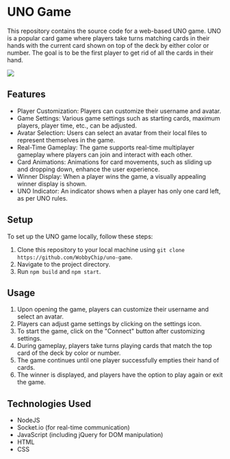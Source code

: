 # UNO Game

This repository contains the source code for a web-based UNO game. UNO is a popular card game where players take turns matching cards in their hands with the current card shown on top of the deck by either color or number. The goal is to be the first player to get rid of all the cards in their hand.

![](https://i.imgur.com/BLz9t7Y.png)

## Features

- Player Customization: Players can customize their username and avatar.
- Game Settings: Various game settings such as starting cards, maximum players, player time, etc., can be adjusted.
- Avatar Selection: Users can select an avatar from their local files to represent themselves in the game.
- Real-Time Gameplay: The game supports real-time multiplayer gameplay where players can join and interact with each other.
- Card Animations: Animations for card movements, such as sliding up and dropping down, enhance the user experience.
- Winner Display: When a player wins the game, a visually appealing winner display is shown.
- UNO Indicator: An indicator shows when a player has only one card left, as per UNO rules.

## Setup

To set up the UNO game locally, follow these steps:

1. Clone this repository to your local machine using `git clone https://github.com/WobbyChip/uno-game`.
2. Navigate to the project directory.
3. Run `npm build` and `npm start`.

## Usage

1. Upon opening the game, players can customize their username and select an avatar.
2. Players can adjust game settings by clicking on the settings icon.
3. To start the game, click on the "Connect" button after customizing settings.
4. During gameplay, players take turns playing cards that match the top card of the deck by color or number.
5. The game continues until one player successfully empties their hand of cards.
6. The winner is displayed, and players have the option to play again or exit the game.

## Technologies Used

- NodeJS
- Socket.io (for real-time communication)
- JavaScript (including jQuery for DOM manipulation)
- HTML
- CSS
